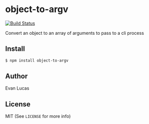 # object-to-argv

[![Build Status](https://travis-ci.org/evanlucas/object-to-argv.svg)](https://travis-ci.org/evanlucas/object-to-argv)

Convert an object to an array of arguments to pass to a cli process

## Install

```bash
$ npm install object-to-argv
```

## Author

Evan Lucas

## License

MIT (See `LICENSE` for more info)
